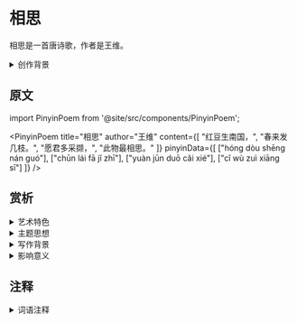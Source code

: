 # 相思

相思是一首唐诗歌，作者是王维。

<details>
<summary>创作背景</summary>

这首诗作于唐代，以红豆寄托相思之情。

</details>

## 原文

import PinyinPoem from '@site/src/components/PinyinPoem';

<PinyinPoem 
  title="相思"
  author="王维"
  content={[
    "红豆生南国，",
    "春来发几枝。",
    "愿君多采撷，",
    "此物最相思。"
  ]}
  pinyinData={[
    ["hóng dòu shēng nán guó"],
    ["chūn lái fā jǐ zhī"],
    ["yuàn jūn duō cǎi xié"],
    ["cǐ wù zuì xiāng sī"]
  ]}
/>

## 赏析

<details>
<summary>艺术特色</summary>

1. **语言特点**
   - 语言含蓄优美
   - 意境深远
   - 韵律和谐

2. **表现手法**
   - 善用象征
   - 意象鲜明
   - 结构精巧

</details>

<details>
<summary>主题思想</summary>

1. **主题内容**
   - 抒发相思之情
   - 表达深深的思念

2. **思想特色**
   - 含蓄委婉
   - 情感真挚

</details>

<details>
<summary>写作背景</summary>

这首诗创作于唐代，以红豆象征相思之情，是一首经典的爱情诗。

</details>

<details>
<summary>影响意义</summary>

1. 艺术价值
   - 意境优美
   - 格律工整
   - 语言精炼

2. 历史价值
   - 反映时代特征
   - 展现文人情怀
   - 传承爱情诗歌传统

</details>

## 注释

<details>
<summary>词语注释</summary>

- 红豆生南国：红豆产于南方
- 春来发几枝：春天来了长出几个枝条
- 愿君多采撷：希望你多采摘一些
- 此物最相思：这种植物最能表达相思之情

</details> 